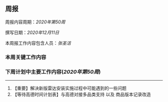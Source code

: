 ## 周报 ##

周报内容周期：*2020年第50周*

撰写日期：*2020年12月11日*

本周报工作内容包含人员：*张圣洁*

### 本周关键工作内容 ###




### 下周计划中主要工作内容(*2020年第50周*)

***

1. 【重要】解决新版雷达安装实施过程中可能遇到的一些问题
2. 【等待高德时间计划表】与高德对接多品类支持 以及 商品版本记录改造



